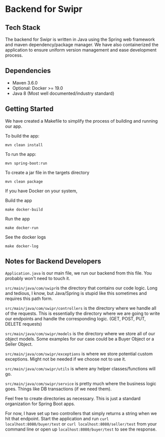 # Backend for Swipr #

## Tech Stack ##
The backend for Swipr is written in Java using the Spring web framework and maven dependency/package manager. We have also containerized the application to ensure uniform version management and ease development process.

## Dependencies ##

- Maven 3.6.0
- Optional: Docker >= 19.0
- Java 8 (Most well documented/industry standard)

## Getting Started ##

We have created a Makefile to simplify the process of building and running our app.

To build the app:

`mvn clean install`

To run the app:

`mvn spring-boot:run`

To create a jar file in the targets directory

`mvn clean package`

If you have Docker on your system, 

Build the app

`make docker-build`

Run the app

`make docker-run`

See the docker logs

`make docker-log`

## Notes for Backend Developers ##

`Application.java` is our main file, we run our backend from this file. You probably won't need to touch it.

`src/main/java/com/swipr`is the directory that contains our code logic. Long and tedious, I know, but Java/Spring is stupid like this sometimes and requires this path form.

`src/main/java/com/swipr/controllers` is the directory where we handle all of the requests. This is essentially the directory where we are going to write our endpoints and handle the corresponding logic. (GET, POST, PUT, DELETE requests)

`src/main/java/com/swipr/models` is the directory where we store all of our object models. Some examples for our case could be a Buyer Object or a Seller Object.

`src/main/java/com/swipr/exceptions` is where we store potential custom exceptions. Might not be needed if we choose not to use it.

`src/main/java/com/swipr/utils` is where any helper classes/functions will go.

`src/main/java/com/swipr/service` is pretty much where the business logic goes. Things like DB transactions (if we need them).

Feel free to create directories as necessary. This is just a standard organization for Spring Boot apps.

For now, I have set up two controllers that simply returns a string when we hit that endpoint. Start the application and run `curl localhost:8080/buyer/test` or `curl localhost:8080/seller/test` from your command line or open up `localhost:8080/buyer/test` to see the response. 

